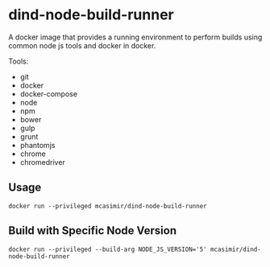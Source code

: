 # dind-node-build-runner

A docker image that provides a running environment to perform builds using common node
js tools and docker in docker.

Tools:

- git
- docker
- docker-compose
- node
- npm
- bower
- gulp
- grunt
- phantomjs
- chrome
- chromedriver

## Usage

```
docker run --privileged mcasimir/dind-node-build-runner
```

## Build with Specific Node Version

```
docker run --privileged --build-arg NODE_JS_VERSION='5' mcasimir/dind-node-build-runner
```